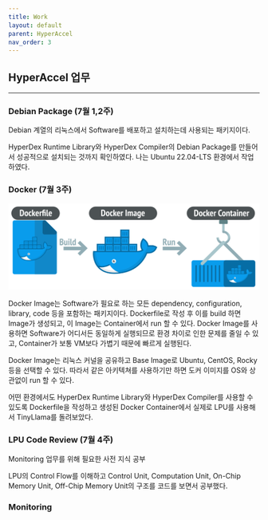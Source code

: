 ```yaml
---
title: Work
layout: default
parent: HyperAccel
nav_order: 3
---
```


## HyperAccel 업무  

---


### Debian Package (7월 1,2주)  

Debian 계열의 리눅스에서 Software를 배포하고 설치하는데 사용되는 패키지이다.  

HyperDex Runtime Library와 HyperDex Compiler의 Debian Package를 만들어서 성공적으로 설치되는 것까지 확인하였다. 나는 Ubuntu 22.04-LTS 환경에서 작업하였다.    


### Docker (7월 3주)  

![Docker](../images/dockerfile.png)  

Docker Image는 Software가 필요로 하는 모든 dependency, configuration, library, code 등을 포함하는 패키지이다. Dockerfile로 작성 후 이를 build 하면 Image가 생성되고, 이 Image는 Container에서 run 할 수 있다. Docker Image를 사용하면 Software가 어디서든 동일하게 실행되므로 환경 차이로 인한 문제를 줄일 수 있고, Container가 보통 VM보다 가볍기 때문에 빠르게 실행된다.  

Docker Image는 리눅스 커널을 공유하고 Base Image로 Ubuntu, CentOS, Rocky 등을 선택할 수 있다. 따라서 같은 아키텍쳐를 사용하기만 하면 도커 이미지를 OS와 상관없이 run 할 수 있다. 

어떤 환경에서도 HyperDex Runtime Library와 HyperDex Compiler를 사용할 수 있도록 Dockerfile을 작성하고 생성된 Docker Container에서 실제로 LPU를 사용해서 TinyLlama를 돌려보았다.  


### LPU Code Review (7월 4주)  

Monitoring 업무를 위해 필요한 사전 지식 공부  

LPU의 Control Flow를 이해하고 Control Unit, Computation Unit, On-Chip Memory Unit, Off-Chip Memory Unit의 구조를 코드를 보면서 공부했다.  




### Monitoring  






